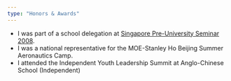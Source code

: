 ```yaml
---
type: "Honors & Awards"
---
```


* I was part of a school delegation at <a href="https://schoolbag.sg/story/pre-university-seminar-2008---a-student-s-experience#.VcHNUnWlxBc">Singapore Pre-University Seminar 2008</a>.
* I was a national representative for the MOE-Stanley Ho Beijing Summer Aeronautics Camp.
* I attended the Independent Youth Leadership Summit at Anglo-Chinese School (Independent)
